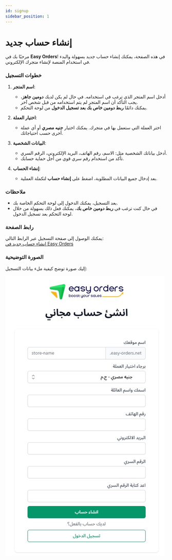 ```yaml
---
id: signup
sidebar_position: 1
---
```


# إنشاء حساب جديد

مرحبًا بك في **Easy Orders**! في هذه الصفحة، يمكنك إنشاء حساب جديد بسهولة والبدء في استخدام المنصة لإنشاء متجرك الإلكتروني.

### خطوات التسجيل

1. **اسم المتجر**:
   - أدخل اسم المتجر الذي ترغب في استخدامه. في حال لم يكن لديك **دومين جاهز**، يجب التأكد أن اسم المتجر لم يتم استخدامه من قبل شخص آخر.
   - يمكنك دائمًا **ربط دومين خاص بك بعد تسجيل الدخول** من لوحة التحكم.

2. **اختيار العملة**:
   - اختر العملة التي ستعمل بها في متجرك. يمكنك اختيار **جنيه مصري** أو أي عملة أخرى حسب احتياجاتك.

3. **البيانات الشخصية**:
   - أدخل بياناتك الشخصية مثل: الاسم، رقم الهاتف، البريد الإلكتروني، الرقم السري.
   - تأكد من استخدام رقم سري قوي من أجل حماية حسابك.

4. **إنشاء الحساب**:
   - بعد إدخال جميع البيانات المطلوبة، اضغط على **إنشاء حساب** لتكملة العملية.

### ملاحظات

- بعد التسجيل، يمكنك الدخول إلى لوحة التحكم الخاصة بك.
- في حال كنت ترغب في **ربط دومين خاص بك**، يمكنك فعل ذلك بسهولة من خلال لوحة التحكم بعد تسجيل الدخول.

### رابط الصفحة

يمكنك الوصول إلى صفحة التسجيل عبر الرابط التالي:  
[إنشاء حساب جديد في Easy Orders](https://www.easy-orders.net/register/)

### الصورة التوضيحية

إليك صورة توضح كيفية ملء بيانات التسجيل:

![register](img/register.jpg)
